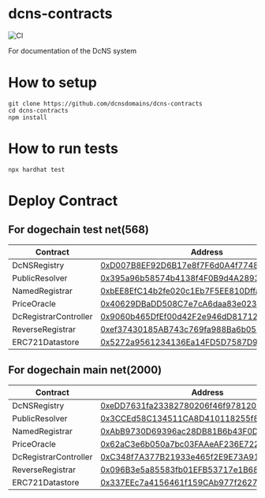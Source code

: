 # dcns-contracts

![CI](https://github.com/dcnsdomains/dcns-contracts/workflows/CI/badge.svg)

For documentation of the DcNS system

# How to setup

```
git clone https://github.com/dcnsdomains/dcns-contracts
cd dcns-contracts
npm install
```

# How to run tests

```
npx hardhat test
```

# Deploy Contract

## For dogechain test net(568)

| Contract              | Address                                                                                                                                 |
| --------------------- | --------------------------------------------------------------------------------------------------------------------------------------- |
| DcNSRegistry          | [0xD007B8EF92D6B17e8f7F6d0A4f774886670679C4](https://explorer-testnet.dogechain.dog/address/0xD007B8EF92D6B17e8f7F6d0A4f774886670679C4) |
| PublicResolver        | [0x395a96b58574b4138f4F0B9d4A28935D1107732e](https://explorer-testnet.dogechain.dog/address/0x395a96b58574b4138f4F0B9d4A28935D1107732e) |
| NamedRegistrar        | [0xbEE8EfC14b2fe020c1Eb7F5EE810Dffa27d638eD](https://explorer-testnet.dogechain.dog/address/0xbEE8EfC14b2fe020c1Eb7F5EE810Dffa27d638eD) |
| PriceOracle           | [0x40629DBaDD508C7e7cA6daa83e023E38Ab257664](https://explorer-testnet.dogechain.dog/address/0x40629DBaDD508C7e7cA6daa83e023E38Ab257664) |
| DcRegistrarController | [0x9060b465DfEf00d42F2e946dD817126A95256Ac2](https://explorer-testnet.dogechain.dog/address/0x9060b465DfEf00d42F2e946dD817126A95256Ac2) |
| ReverseRegistrar      | [0xef37430185AB743c769fa988Ba6b05dF9AfE4f47](https://explorer-testnet.dogechain.dog/address/0xef37430185AB743c769fa988Ba6b05dF9AfE4f47) |
| ERC721Datastore       | [0x5272a9561234136Ea14FD5D7587D99c231dCd653](https://explorer-testnet.dogechain.dog/address/0x5272a9561234136Ea14FD5D7587D99c231dCd653) |


## For dogechain main net(2000)

| Contract              | Address                                    |
| --------------------- | ------------------------------------------ |
| DcNSRegistry          | [0xeDD7631fa23382780206f46f978120066253010e](https://explorer.dogechain.dog/address/0xeDD7631fa23382780206f46f978120066253010e) |
| PublicResolver        | [0x3CCEd58C134511CA8D410118255f81774d5BE24A](https://explorer.dogechain.dog/address/0x3CCEd58C134511CA8D410118255f81774d5BE24A) |
| NamedRegistrar        | [0xAbB9730D69396ac28DB81B6b43F0D74803c4E3AD](https://explorer.dogechain.dog/address/0xAbB9730D69396ac28DB81B6b43F0D74803c4E3AD) |
| PriceOracle           | [0x62aC3e6b050a7bc03FAAeAF236E72246C35D714a](https://explorer.dogechain.dog/address/0x62aC3e6b050a7bc03FAAeAF236E72246C35D714a) |
| DcRegistrarController | [0xC348f7A377B21933e465f2E9E73A91D6Ee9313Eb](https://explorer.dogechain.dog/address/0xC348f7A377B21933e465f2E9E73A91D6Ee9313Eb) |
| ReverseRegistrar      | [0x096B3e5a85583fb01EFB53717e1B6862Cd28ba41](https://explorer.dogechain.dog/address/0x096B3e5a85583fb01EFB53717e1B6862Cd28ba41) |
| ERC721Datastore       | [0x337EEc7a4156461f159CAb977f2627870AbB50c2](https://explorer.dogechain.dog/address/0x337EEc7a4156461f159CAb977f2627870AbB50c2) |
